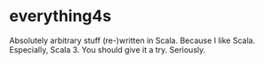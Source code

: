 # everything4s

Absolutely arbitrary stuff (re-)written in Scala. Because I like Scala. Especially, Scala 3. You should give it a try.
Seriously.

